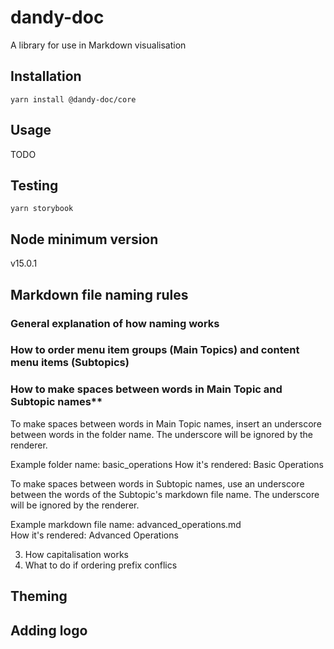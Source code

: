 # dandy-doc

A library for use in Markdown visualisation


## Installation

  `yarn install @dandy-doc/core`

## Usage

 TODO
 
## Testing
 
`yarn storybook` 

## Node minimum version

v15.0.1

## Markdown file naming rules


### General explanation of how naming works



### How to order menu item groups (Main Topics) and content menu items (Subtopics)



### How to make spaces between words in Main Topic and Subtopic names**

To make spaces between words in Main Topic names, insert an underscore between words in the folder name. The underscore will be ignored by the renderer.

Example folder name: basic_operations 
How it's rendered: Basic Operations

To make spaces between words in Subtopic names, use an underscore between the words of the Subtopic's markdown file name. The underscore will be ignored by the renderer.

Example markdown file name: advanced_operations.md  
How it's rendered: Advanced Operations

3. How capitalisation works
4. What to do if ordering prefix conflics

## Theming


## Adding logo